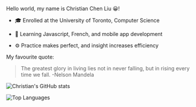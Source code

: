 Hello world, my name is Christian Chen Liu 😀!


  * 🎓 Enrolled at the University of Toronto, Computer Science

  * 📖 Learning Javascript, French, and mobile app development

  * ⚙️ Practice makes perfect, and insight increases efficiency



My favourite quote:

  > The greatest glory in living lies not in never falling, but in rising every time we fall. -Nelson Mandela

![Christian's GitHub stats](https://github-readme-stats.vercel.app/api?username=ChristianChenLiu&theme=dracula&show_icons=true&count_private=true)

![Top Languages](https://github-readme-stats.vercel.app/api/top-langs/?username=ChristianChenLiu&layout=compact)

<!---
ChristianChenLiu/ChristianChenLiu is a ✨ special ✨ repository because its `README.md` (this file) appears on your GitHub profile.
You can click the Preview link to take a look at your changes.
--->
